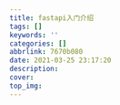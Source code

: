 ```yaml
---
title: fastapi入门介绍
tags: []
keywords: ''
categories: []
abbrlink: 7670b080
date: 2021-03-25 23:17:20
description:
cover:
top_img:
---
```






